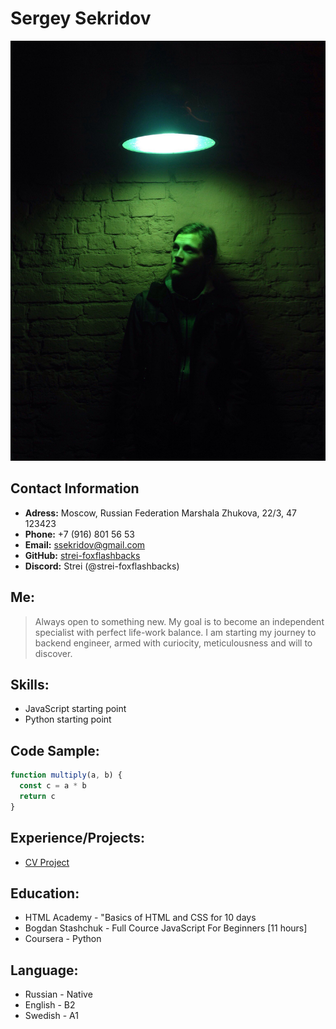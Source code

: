 # Sergey Sekridov

![Photo of me](IMG_0002.JPG)

## Contact Information

* **Adress:** Moscow, Russian Federation
Marshala Zhukova, 22/3, 47
123423
* **Phone:** +7 (916) 801 56 53
* **Email:** [ssekridov@gmail.com](mailto:ssekridov@gmail.com)
* **GitHub:** [strei-foxflashbacks](https://github.com/strei-foxflashbacks)
* **Discord:** Strei (@strei-foxflashbacks)

## Me:

> Always open to something new. My goal is to become an independent specialist with perfect life-work balance. I am starting my journey to backend engineer, armed with curiocity, meticulousness and will to discover.

## Skills:

* JavaScript starting point
* Python starting point

## Code Sample:

```javascript
function multiply(a, b) {
  const c = a * b
  return c
}
```

## Experience/Projects:

* [CV Project](https://github.com/strei-foxflashbacks/rsschool-cv)

## Education:

* HTML Academy - "Basics of HTML and CSS for 10 days
* Bogdan Stashchuk - Full Cource JavaScript For Beginners [11 hours]
* Coursera - Python

## Language:

* Russian - Native
* English - B2
* Swedish - A1